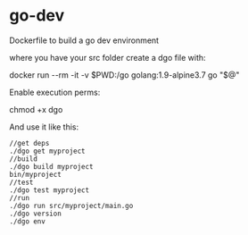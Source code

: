 # go-dev
Dockerfile to build a go dev environment

where you have your src folder
create a dgo file with:
  
  docker run --rm -it -v $PWD:/go golang:1.9-alpine3.7 go "$@"

Enable execution perms:
  
  chmod +x dgo

And use it like this:
```
//get deps
./dgo get myproject
//build
./dgo build myproject
bin/myproject
//test
./dgo test myproject
//run
./dgo run src/myproject/main.go
./dgo version
./dgo env
```

